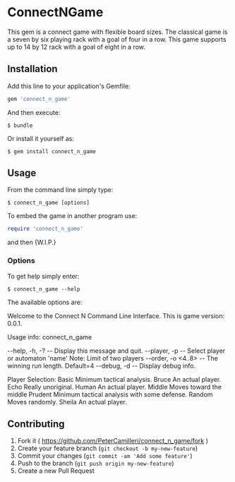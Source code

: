 # ConnectNGame

This gem is a connect game with flexible board sizes. The classical game is
a seven by six playing rack with a goal of four in a row. This game supports
up to 14 by 12 rack with a goal of eight in a row.

## Installation

Add this line to your application's Gemfile:

```ruby
gem 'connect_n_game'
```

And then execute:

    $ bundle

Or install it yourself as:

    $ gem install connect_n_game

## Usage

From the command line simply type:

    $ connect_n_game [options]

To embed the game in another program use:

```ruby
require 'connect_n_game'
```

and then {W.I.P.}

### Options

To get help simply enter:

    $ connect_n_game --help

The available options are:

Welcome to the Connect N Command Line Interface.
This is game version: 0.0.1.


Usage info: connect_n_game <options>

--help, -h, -?      -- Display this message and quit.
--player, -p <name> -- Select player or automaton 'name'
                       Note: Limit of two players
--order, -o <4..8>  -- The winning run length. Default=4
--debug, -d         -- Display debug info.

Player Selection:
  Basic     Minimum tactical analysis.
  Bruce     An actual player.
  Echo      Really unoriginal.
  Human     An actual player.
  Middle    Moves toward the middle
  Prudent   Minimum tactical analysis with some defense.
  Random    Moves randomly.
  Sheila    An actual player.

## Contributing

1. Fork it ( https://github.com/PeterCamilleri/connect_n_game/fork )
2. Create your feature branch (`git checkout -b my-new-feature`)
3. Commit your changes (`git commit -am 'Add some feature'`)
4. Push to the branch (`git push origin my-new-feature`)
5. Create a new Pull Request
